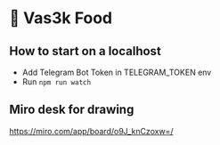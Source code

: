 # 🤖 Vas3k Food 

## How to start on a localhost
- Add Telegram Bot Token in TELEGRAM_TOKEN env
- Run ```npm run watch```

## Miro desk for drawing
https://miro.com/app/board/o9J_knCzoxw=/
